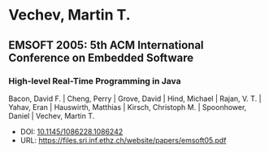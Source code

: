 # Vechev, Martin T.

## EMSOFT 2005: 5th ACM International Conference on Embedded Software

### High-level Real-Time Programming in Java
Bacon, David F. | Cheng, Perry | Grove, David | Hind, Michael | Rajan, V. T. | Yahav, Eran | Hauswirth, Matthias | Kirsch, Christoph M. | Spoonhower, Daniel | Vechev, Martin T.
* DOI: [10.1145/1086228.1086242](https://doi.org/10.1145/1086228.1086242)
* URL: <https://files.sri.inf.ethz.ch/website/papers/emsoft05.pdf>

